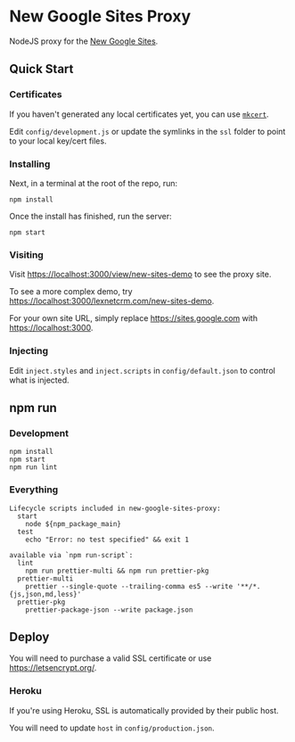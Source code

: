 # New Google Sites Proxy

NodeJS proxy for the [New Google Sites](https://sites.google.com/new).

## Quick Start

### Certificates

If you haven't generated any local certificates yet, you can use [`mkcert`](https://github.com/FiloSottile/mkcert).

Edit `config/development.js` or update the symlinks in the `ssl` folder to point to your local key/cert files.

### Installing

Next, in a terminal at the root of the repo, run:

```console
npm install
```

Once the install has finished, run the server:

```console
npm start
```

### Visiting

Visit <https://localhost:3000/view/new-sites-demo> to see the proxy site.

To see a more complex demo, try <https://localhost:3000/lexnetcrm.com/new-sites-demo>.

For your own site URL, simply replace <https://sites.google.com> with <https://localhost:3000>.

### Injecting

Edit `inject.styles` and `inject.scripts` in `config/default.json` to control what is injected.

## npm run

### Development

```console
npm install
npm start
npm run lint
```

### Everything

```console
Lifecycle scripts included in new-google-sites-proxy:
  start
    node ${npm_package_main}
  test
    echo "Error: no test specified" && exit 1

available via `npm run-script`:
  lint
    npm run prettier-multi && npm run prettier-pkg
  prettier-multi
    prettier --single-quote --trailing-comma es5 --write '**/*.{js,json,md,less}'
  prettier-pkg
    prettier-package-json --write package.json
```

## Deploy

You will need to purchase a valid SSL certificate or use <https://letsencrypt.org/>.

### Heroku

If you're using Heroku, SSL is automatically provided by their public host.

You will need to update `host` in `config/production.json`.

